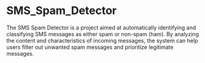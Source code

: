# SMS_Spam_Detector
The SMS Spam Detector is a project aimed at automatically identifying and classifying SMS messages as either spam or non-spam (ham). By analyzing the content and characteristics of incoming messages, the system can help users filter out unwanted spam messages and prioritize legitimate messages.
